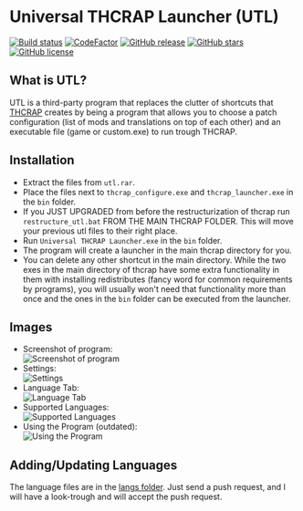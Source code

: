 # Universal THCRAP Launcher (UTL)
[![Build status](https://ci.appveyor.com/api/projects/status/fyrq8utgva8b1e8o?svg=true)](https://ci.appveyor.com/project/Tudi20/universal-thcrap-launcher)
[![CodeFactor](https://www.codefactor.io/repository/github/tudi20/universal-thcrap-launcher/badge)](https://www.codefactor.io/repository/github/tudi20/universal-thcrap-launcher)
[![GitHub release](https://img.shields.io/github/release/Tudi20/Universal-THCRAP-Launcher.svg)](https://github.com/Tudi20/Universal-THCRAP-Launcher/releases)
[![GitHub stars](https://img.shields.io/github/stars/Tudi20/Universal-THCRAP-Launcher.svg)](https://github.com/Tudi20/Universal-THCRAP-Launcher)
[![GitHub license](https://img.shields.io/github/license/Tudi20/Universal-THCRAP-Launcher.svg)](https://github.com/Tudi20/Universal-THCRAP-Launcher/blob/master/UNLICENSE.txt)

## What is UTL?
UTL is a third-party program that replaces the clutter of shortcuts that [THCRAP](https://github.com/thpatch/thcrap) creates by being a program that allows you to choose a patch configuration (list of mods and translations on top of each other) and an executable file (game or custom.exe) to run trough THCRAP.

## Installation
 - Extract the files from `utl.rar`.
 - Place the files next to `thcrap_configure.exe` and `thcrap_launcher.exe` in the `bin` folder.
 - If you JUST UPGRADED from before the restructurization of thcrap run `restructure_utl.bat` FROM THE MAIN THCRAP FOLDER. This will move your previous utl files to their right place.
 - Run `Universal THCRAP Launcher.exe` in the `bin` folder.
 - The program will create a launcher in the main thcrap directory for you.
 - You can delete any other shortcut in the main directory. While the two exes in the main directory of thcrap have some extra functionality in them with installing redistributes (fancy word for common requirements by programs), you will usually won't need that functionality more than once and the ones in the `bin` folder can be executed from the launcher.
 
## Images
 - Screenshot of program:  
 ![Screenshot of program](https://i.imgur.com/8QuWJ8l.png)
 - Settings:  
 ![Settings](https://i.imgur.com/8HnnRnY.png)
 - Language Tab:  
 ![Language Tab](https://i.imgur.com/FAfylHl.png)
 - Supported Languages:  
 ![Supported Languages](https://i.imgur.com/BozBook.png)
 - Using the Program (outdated):  
 ![Using the Program](https://i.imgur.com/B1KyHDF.gif)

## Adding/Updating Languages
The language files are in the [langs folder](https://github.com/Tudi20/Universal-THCRAP-Launcher/tree/master/langs).
Just send a push request, and I will have a look-trough and will accept the push request.
